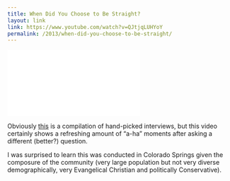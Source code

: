 ```yaml
---
title: When Did You Choose to Be Straight?
layout: link
link: https://www.youtube.com/watch?v=QJtjqLUHYoY
permalink: /2013/when-did-you-choose-to-be-straight/
---
```

<div class="video-container"><iframe src="//www.youtube.com/embed/QJtjqLUHYoY?rel=0" frameborder="0" allowfullscreen></iframe></div>

Obviously [this][1] is a compilation of hand-picked interviews, but this video certainly shows a refreshing amount of &#8220;a-ha&#8221; moments after asking a different (better?) question.

I was surprised to learn this was conducted in Colorado Springs given the composure of the community (very large population but not very diverse demographically, very Evangelical Christian and politically Conservative).

 [1]: https://www.youtube.com/watch?v=QJtjqLUHYoY